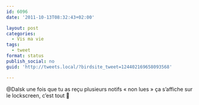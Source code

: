 ```yaml
---
id: 6096
date: '2011-10-13T08:32:43+02:00'

layout: post
categories:
  - Vis ma vie
tags:
  - tweet
format: status
publish_social: no
guid: 'http://tweets.local/?birdsite_tweet=124402169658093568'

---
```


@Dalsk une fois que tu as reçu plusieurs notifs « non lues » ça s’affiche sur le lockscreen, c’est tout 🙂